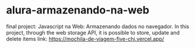 # alura-armazenando-na-web
final project: Javascript na Web: Armazenando dados no navegador.
In this project, through the web storage API, it is possible to store, update and delete items
link: https://mochila-de-viagem-five-chi.vercel.app/

